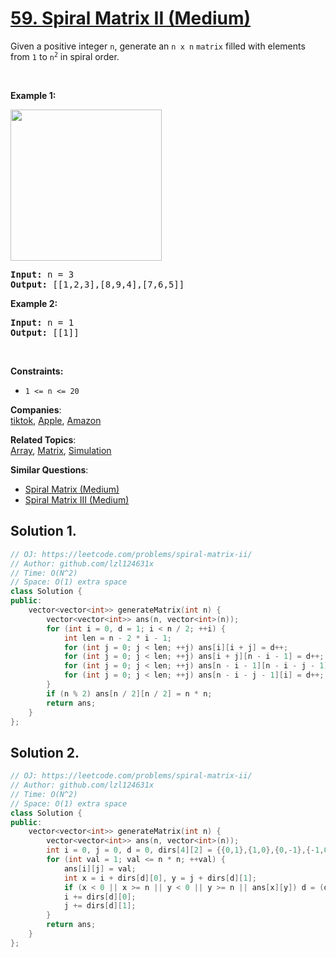 # [59. Spiral Matrix II (Medium)](https://leetcode.com/problems/spiral-matrix-ii/)

<p>Given a positive integer <code>n</code>, generate an <code>n x n</code> <code>matrix</code> filled with elements from <code>1</code> to <code>n<sup>2</sup></code> in spiral order.</p>

<p>&nbsp;</p>
<p><strong>Example 1:</strong></p>
<img alt="" src="https://assets.leetcode.com/uploads/2020/11/13/spiraln.jpg" style="width: 242px; height: 242px;">
<pre><strong>Input:</strong> n = 3
<strong>Output:</strong> [[1,2,3],[8,9,4],[7,6,5]]
</pre>

<p><strong>Example 2:</strong></p>

<pre><strong>Input:</strong> n = 1
<strong>Output:</strong> [[1]]
</pre>

<p>&nbsp;</p>
<p><strong>Constraints:</strong></p>

<ul>
	<li><code>1 &lt;= n &lt;= 20</code></li>
</ul>


**Companies**:  
[tiktok](https://leetcode.com/company/tiktok), [Apple](https://leetcode.com/company/apple), [Amazon](https://leetcode.com/company/amazon)

**Related Topics**:  
[Array](https://leetcode.com/tag/array/), [Matrix](https://leetcode.com/tag/matrix/), [Simulation](https://leetcode.com/tag/simulation/)

**Similar Questions**:
* [Spiral Matrix (Medium)](https://leetcode.com/problems/spiral-matrix/)
* [Spiral Matrix III (Medium)](https://leetcode.com/problems/spiral-matrix-iii/)

## Solution 1.

```cpp
// OJ: https://leetcode.com/problems/spiral-matrix-ii/
// Author: github.com/lzl124631x
// Time: O(N^2)
// Space: O(1) extra space
class Solution {
public:
    vector<vector<int>> generateMatrix(int n) {
        vector<vector<int>> ans(n, vector<int>(n));
        for (int i = 0, d = 1; i < n / 2; ++i) {
            int len = n - 2 * i - 1;
            for (int j = 0; j < len; ++j) ans[i][i + j] = d++;
            for (int j = 0; j < len; ++j) ans[i + j][n - i - 1] = d++;
            for (int j = 0; j < len; ++j) ans[n - i - 1][n - i - j - 1] = d++;
            for (int j = 0; j < len; ++j) ans[n - i - j - 1][i] = d++;
        }
        if (n % 2) ans[n / 2][n / 2] = n * n;
        return ans;
    }
};
```

## Solution 2.

```cpp
// OJ: https://leetcode.com/problems/spiral-matrix-ii/
// Author: github.com/lzl124631x
// Time: O(N^2)
// Space: O(1) extra space
class Solution {
public:
    vector<vector<int>> generateMatrix(int n) {
        vector<vector<int>> ans(n, vector<int>(n));
        int i = 0, j = 0, d = 0, dirs[4][2] = {{0,1},{1,0},{0,-1},{-1,0}};
        for (int val = 1; val <= n * n; ++val) {
            ans[i][j] = val;
            int x = i + dirs[d][0], y = j + dirs[d][1];
            if (x < 0 || x >= n || y < 0 || y >= n || ans[x][y]) d = (d + 1) % 4;
            i += dirs[d][0];
            j += dirs[d][1];
        }
        return ans;
    }
};
```